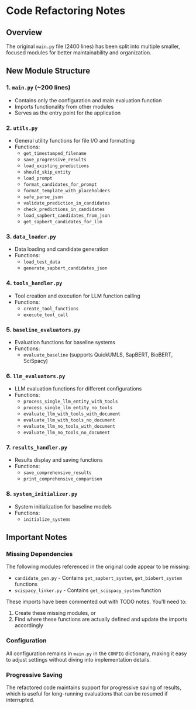 # Code Refactoring Notes

## Overview

The original `main.py` file (2400 lines) has been split into multiple smaller, focused modules for better maintainability and organization.

## New Module Structure

### 1. `main.py` (~200 lines)

- Contains only the configuration and main evaluation function
- Imports functionality from other modules
- Serves as the entry point for the application

### 2. `utils.py`

- General utility functions for file I/O and formatting
- Functions:
  - `get_timestamped_filename`
  - `save_progressive_results`
  - `load_existing_predictions`
  - `should_skip_entity`
  - `load_prompt`
  - `format_candidates_for_prompt`
  - `format_template_with_placeholders`
  - `safe_parse_json`
  - `validate_prediction_in_candidates`
  - `check_predictions_in_candidates`
  - `load_sapbert_candidates_from_json`
  - `get_sapbert_candidates_for_llm`

### 3. `data_loader.py`

- Data loading and candidate generation
- Functions:
  - `load_test_data`
  - `generate_sapbert_candidates_json`

### 4. `tools_handler.py`

- Tool creation and execution for LLM function calling
- Functions:
  - `create_tool_functions`
  - `execute_tool_call`

### 5. `baseline_evaluators.py`

- Evaluation functions for baseline systems
- Functions:
  - `evaluate_baseline` (supports QuickUMLS, SapBERT, BioBERT, SciSpacy)

### 6. `llm_evaluators.py`

- LLM evaluation functions for different configurations
- Functions:
  - `process_single_llm_entity_with_tools`
  - `process_single_llm_entity_no_tools`
  - `evaluate_llm_with_tools_with_document`
  - `evaluate_llm_with_tools_no_document`
  - `evaluate_llm_no_tools_with_document`
  - `evaluate_llm_no_tools_no_document`

### 7. `results_handler.py`

- Results display and saving functions
- Functions:
  - `save_comprehensive_results`
  - `print_comprehensive_comparison`

### 8. `system_initializer.py`

- System initialization for baseline models
- Functions:
  - `initialize_systems`

## Important Notes

### Missing Dependencies

The following modules referenced in the original code appear to be missing:

- `candidate_gen.py` - Contains `get_sapbert_system`, `get_biobert_system` functions
- `scispacy_linker.py` - Contains `get_scispacy_system` function

These imports have been commented out with TODO notes. You'll need to:

1. Create these missing modules, or
2. Find where these functions are actually defined and update the imports accordingly

### Configuration

All configuration remains in `main.py` in the `CONFIG` dictionary, making it easy to adjust settings without diving into implementation details.

### Progressive Saving

The refactored code maintains support for progressive saving of results, which is useful for long-running evaluations that can be resumed if interrupted.
